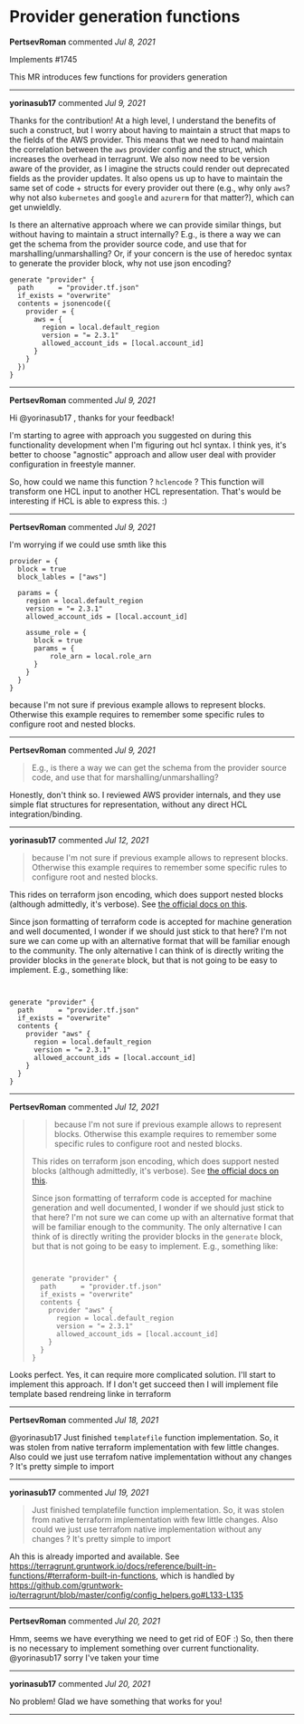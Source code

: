 # Provider generation functions

**PertsevRoman** commented *Jul 8, 2021*

Implements #1745

This MR introduces few functions for providers generation
<br />
***


**yorinasub17** commented *Jul 9, 2021*

Thanks for the contribution! At a high level, I understand the benefits of such a construct, but I worry about having to maintain a struct that maps to the fields of the AWS provider. This means that we need to hand maintain the correlation between the `aws` provider config and the struct, which increases the overhead in terragrunt. We also now need to be version aware of the provider, as I imagine the structs could render out deprecated fields as the provider updates. It also opens us up to have to maintain the same set of code + structs for every provider out there (e.g., why only `aws`? why not also `kubernetes` and `google` and `azurerm` for that matter?), which can get unwieldly.

Is there an alternative approach where we can provide similar things, but without having to maintain a struct internally? E.g., is there a way we can get the schema from the provider source code, and use that for marshalling/unmarshalling? Or, if your concern is the use of heredoc syntax to generate the provider block, why not use json encoding?

```hcl
generate "provider" {
  path      = "provider.tf.json"
  if_exists = "overwrite"
  contents = jsonencode({
    provider = {
      aws = {
        region = local.default_region
        version = "= 2.3.1"
        allowed_account_ids = [local.account_id]
      }
    }
  })
}
```
***

**PertsevRoman** commented *Jul 9, 2021*

Hi @yorinasub17 ,
thanks for your feedback!

I'm starting to agree with approach you suggested on during this functionality development when I'm figuring out hcl syntax.
I think yes, it's better to choose "agnostic" approach and allow user deal with provider configuration in freestyle manner.

So, how could we name this function ? `hclencode` ?
This function will transform one HCL input to another HCL representation. That's would be interesting if HCL is able to express this. :)
***

**PertsevRoman** commented *Jul 9, 2021*

I'm worrying if we could use smth like this
```hcl
provider = {
  block = true
  block_lables = ["aws"]

  params = {
    region = local.default_region
    version = "= 2.3.1"
    allowed_account_ids = [local.account_id]

    assume_role = {
      block = true
      params = {
          role_arn = local.role_arn
      }
    }
  }
}
```
because I'm not sure if previous example allows to represent blocks. Otherwise this example requires to remember some specific rules to configure root and nested blocks.
***

**PertsevRoman** commented *Jul 9, 2021*

> E.g., is there a way we can get the schema from the provider source code, and use that for marshalling/unmarshalling?

Honestly, don't think so. I reviewed AWS provider internals, and they use simple flat structures for representation, without any direct HCL integration/binding.
***

**yorinasub17** commented *Jul 12, 2021*

> because I'm not sure if previous example allows to represent blocks. Otherwise this example requires to remember some specific rules to configure root and nested blocks.

This rides on terraform json encoding, which does support nested blocks (although admittedly, it's verbose). See [the official docs on this](https://www.terraform.io/docs/language/syntax/json.html#nested-block-mapping).

Since json formatting of terraform code is accepted for machine generation and well documented, I wonder if we should just stick to that here? I'm not sure we can come up with an alternative format that will be familiar enough to the community. The only alternative I can think of is directly writing the provider blocks in the `generate` block, but that is not going to be easy to implement. E.g., something like:

```


generate "provider" {
  path      = "provider.tf.json"
  if_exists = "overwrite"
  contents {
    provider "aws" {
      region = local.default_region
      version = "= 2.3.1"
      allowed_account_ids = [local.account_id]
    }
  }
}
```
***

**PertsevRoman** commented *Jul 12, 2021*

> > because I'm not sure if previous example allows to represent blocks. Otherwise this example requires to remember some specific rules to configure root and nested blocks.
> 
> This rides on terraform json encoding, which does support nested blocks (although admittedly, it's verbose). See [the official docs on this](https://www.terraform.io/docs/language/syntax/json.html#nested-block-mapping).
> 
> Since json formatting of terraform code is accepted for machine generation and well documented, I wonder if we should just stick to that here? I'm not sure we can come up with an alternative format that will be familiar enough to the community. The only alternative I can think of is directly writing the provider blocks in the `generate` block, but that is not going to be easy to implement. E.g., something like:
> 
> ```
> 
> 
> generate "provider" {
>   path      = "provider.tf.json"
>   if_exists = "overwrite"
>   contents {
>     provider "aws" {
>       region = local.default_region
>       version = "= 2.3.1"
>       allowed_account_ids = [local.account_id]
>     }
>   }
> }
> ```

Looks perfect. Yes, it can require more complicated solution. I'll start to implement this approach. If I don't get succeed then I will implement file template based rendreing linke in terraform
***

**PertsevRoman** commented *Jul 18, 2021*

@yorinasub17 Just finished `templatefile` function implementation. So, it was stolen from native terraform implementation with few little changes. Also could we just use terrafom native implementation without any changes ? It's pretty simple to import
***

**yorinasub17** commented *Jul 19, 2021*

> Just finished templatefile function implementation. So, it was stolen from native terraform implementation with few little changes. Also could we just use terrafom native implementation without any changes ? It's pretty simple to import

Ah this is already imported and available. See https://terragrunt.gruntwork.io/docs/reference/built-in-functions/#terraform-built-in-functions, which is handled by https://github.com/gruntwork-io/terragrunt/blob/master/config/config_helpers.go#L133-L135
***

**PertsevRoman** commented *Jul 20, 2021*

Hmm, seems we have everything we need to get rid of EOF :)
So, then there is no necessary to implement something over current functionality. @yorinasub17 sorry I've taken your time
***

**yorinasub17** commented *Jul 20, 2021*

No problem! Glad we have something that works for you!
***

